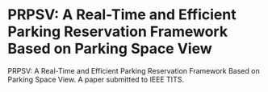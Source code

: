 # PRPSV: A Real-Time and Efficient Parking Reservation Framework Based on Parking Space View
PRPSV: A Real-Time and Efficient Parking Reservation Framework Based on Parking Space View. A paper submitted to IEEE TITS.
